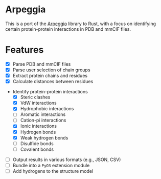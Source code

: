 # Arpeggia

This is a port of the [Arpeggio](https://github.com/PDBeurope/arpeggio/) library to Rust, with a focus on identifying certain protein-protein interactions in PDB and mmCIF files.

# Features

- [x] Parse PDB and mmCIF files
- [x] Parse user selection of chain groups
- [x] Extract protein chains and residues
- [x] Calculate distances between residues
- Identify protein-protein interactions
  - [x] Steric clashes
  - [x] VdW interactions
  - [x] Hydrophobic interactions
  - [ ] Aromatic interactions
  - [ ] Cation-pi interactions
  - [x] Ionic interactions
  - [x] Hydrogen bonds
  - [x] Weak hydrogen bonds
  - [ ] Disulfide bonds
  - [ ] Covalent bonds
- [ ] Output results in various formats (e.g., JSON, CSV)
- [ ] Bundle into a `PyO3` extension module
- [ ] Add hydrogens to the structure model
